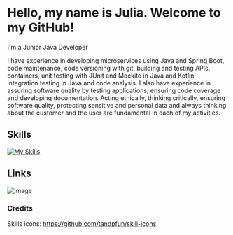 # Hello, my name is Julia. Welcome to my GitHub! 

I'm a Junior Java Developer 

I have experience in developing microservices using Java and Spring Boot, code maintenance, code versioning with git, building and testing APIs, containers, unit testing with JUnit and Mockito in Java and Kotlin, integration testing in Java and code analysis. I also have experience in assuring software quality by testing applications, ensuring code coverage and developing documentation. Acting ethically, thinking critically, ensuring software quality, protecting sensitive and personal data and always thinking about the customer and the user are fundamental in each of my activities.

## Skills
[![My Skills](https://skillicons.dev/icons?i=java,spring,aws,kotlin,git,jenkins)](https://skillicons.dev)


## Links
![image](https://img.shields.io/badge/LinkedIn-0077B5?style=for-the-badge&logo=linkedin&logoColor=white)

### Credits
Skills icons: https://github.com/tandpfun/skill-icons
